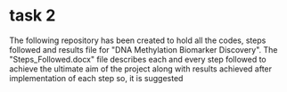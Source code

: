 # task 2
The following repository has been created to hold all the codes, steps followed and results file for "DNA Methylation Biomarker Discovery". The "Steps_Followed.docx" file describes each and every step followed to achieve the ultimate aim of the project along with results achieved after implementation of each step so, it is suggested

